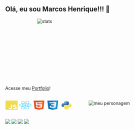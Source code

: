 ## Olá, eu sou Marcos Henrique!!! 👋

<div style="margin: auto; display: flex; justify-content: center; align-items: center">
  <img src="https://github-readme-stats.vercel.app/api/top-langs/?username=m4rrec0s&layout=compact&transparent&theme=transparent" style="width: 300px; height: 200px;" alt="stats"/>
</div>

Acesse meu [Portfolio](https://m4rrec0s.github.io/HTML5-e-CSS3/portifolio/)!

<div style="display: inline_block"><br>
  <img align="center" alt="Js" height="30" width="40" src="https://raw.githubusercontent.com/devicons/devicon/master/icons/javascript/javascript-plain.svg">
  <img align="center" alt="React" height="30" width="40" src="https://raw.githubusercontent.com/devicons/devicon/master/icons/react/react-original.svg">
  <img align="center" alt="HTML" height="30" width="40" src="https://raw.githubusercontent.com/devicons/devicon/master/icons/html5/html5-original.svg">
  <img align="center" alt="CSS" height="30" width="40" src="https://raw.githubusercontent.com/devicons/devicon/master/icons/css3/css3-original.svg">
  <img align="center" alt="Python" height="30" width="40" src="https://raw.githubusercontent.com/devicons/devicon/master/icons/python/python-original.svg">
  <img align="right" alt="meu personagem" height="134" width="237" src="https://media.tenor.com/RFCFMqnbXaEAAAAC/gojo-satoru-gojo.gif">
</div>

##

<div>
  <a href="https://www.youtube.com/channel/UCRLnFu3Fo7Z8ORL3DfuOfDw" target="_blank"><img src="https://img.shields.io/badge/YouTube-FF0000?style=for-the-badge&logo=youtube&logoColor=white" target="_blank"></a>
  <a href="https://www.instagram.com/marcos_henrique_eu/" target="_blank"><img src="https://img.shields.io/badge/-Instagram-%23E4405F?style=for-the-badge&logo=instagram&logoColor=white" target="_blank"></a>
  <a href = "mailto:contato.marcos.henrique.araujo@gmail.com"><img src="https://img.shields.io/badge/-Gmail-%23333?style=for-the-badge&logo=gmail&logoColor=white" target="_blank"></a>
  <a href="https://www.linkedin.com/in/marcos-henrique-ara%C3%BAjo-7a641a242" target="_blank"><img src="https://img.shields.io/badge/-LinkedIn-%230077B5?style=for-the-badge&logo=linkedin&logoColor=white" target="_blank"></a> 
</div>
